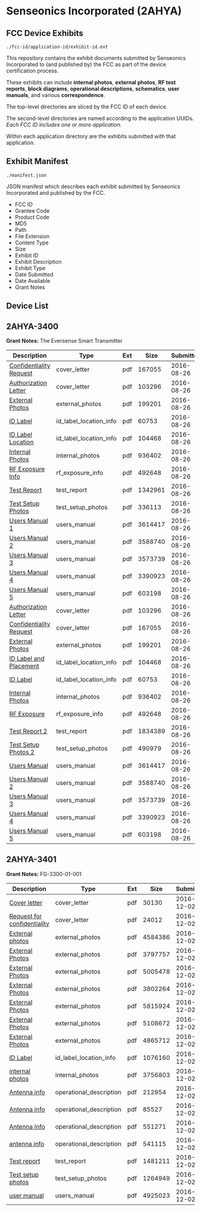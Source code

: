 # Senseonics Incorporated (2AHYA)
## FCC Device Exhibits

```
./fcc-id/application-id/exhibit-id.ext
```

This repository contains the exhibit documents submitted by Senseonics Incorporated to (and published by) the FCC as part of the device certification process.

These exhibits can include **internal photos**, **external photos**, **RF test reports**, **block diagrams**, **operational descriptions**, **schematics**, **user manuals**, and various **correspondence**.

The top-level directories are sliced by the FCC ID of each device.

The second-level directories are named according to the application UUIDs. *Each FCC ID includes one or more application.*

Within each application directory are the exhibits submitted with that application. 

## Exhibit Manifest

```
./manifest.json
```

JSON manifest which describes each exhibit submitted by Senseonics Incorporated and published by the FCC.

- FCC ID
- Grantee Code
- Product Code
- MD5
- Path
- File Extension
- Content Type
- Size
- Exhibit ID
- Exhibit Description
- Exhibit Type
- Date Submitted
- Date Available
- Grant Notes

## Device List
## 2AHYA-3400
**Grant Notes:** The Eversense Smart Transmitter

| Description | Type | Ext | Size | Submitted | Available |
| ----------- | ---- | --- | ---- | --------- | --------- |
| [Confidentiality Request](2AHYA-3400/a3b7126259dbb49c278c4575e0fd6259/3112648.pdf) | cover_letter | pdf | 167055 | 2016-08-26 | 2016-08-30 |
| [Authorization Letter](2AHYA-3400/a3b7126259dbb49c278c4575e0fd6259/3112647.pdf) | cover_letter | pdf | 103296 | 2016-08-26 | 2016-08-30 |
| [External Photos](2AHYA-3400/a3b7126259dbb49c278c4575e0fd6259/3112649.pdf) | external_photos | pdf | 199201 | 2016-08-26 | 2016-08-30 |
| [ID Label](2AHYA-3400/a3b7126259dbb49c278c4575e0fd6259/3112686.pdf) | id_label_location_info | pdf | 60753 | 2016-08-26 | 2016-08-30 |
| [ID Label Location](2AHYA-3400/a3b7126259dbb49c278c4575e0fd6259/3112650.pdf) | id_label_location_info | pdf | 104468 | 2016-08-26 | 2016-08-30 |
| [Internal Photos](2AHYA-3400/a3b7126259dbb49c278c4575e0fd6259/3112651.pdf) | internal_photos | pdf | 936402 | 2016-08-26 | 2016-08-30 |
| [RF Exposure Info](2AHYA-3400/a3b7126259dbb49c278c4575e0fd6259/3112656.pdf) | rf_exposure_info | pdf | 492648 | 2016-08-26 | 2016-08-30 |
| [Test Report](2AHYA-3400/a3b7126259dbb49c278c4575e0fd6259/3112785.pdf) | test_report | pdf | 1342961 | 2016-08-26 | 2016-08-30 |
| [Test Setup Photos](2AHYA-3400/a3b7126259dbb49c278c4575e0fd6259/3112786.pdf) | test_setup_photos | pdf | 336113 | 2016-08-26 | 2016-08-30 |
| [Users Manual 1](2AHYA-3400/a3b7126259dbb49c278c4575e0fd6259/3112689.pdf) | users_manual | pdf | 3614417 | 2016-08-26 | 2016-08-30 |
| [Users Manual 2](2AHYA-3400/a3b7126259dbb49c278c4575e0fd6259/3112690.pdf) | users_manual | pdf | 3588740 | 2016-08-26 | 2016-08-30 |
| [Users Manual 3](2AHYA-3400/a3b7126259dbb49c278c4575e0fd6259/3112691.pdf) | users_manual | pdf | 3573739 | 2016-08-26 | 2016-08-30 |
| [Users Manual 4](2AHYA-3400/a3b7126259dbb49c278c4575e0fd6259/3112692.pdf) | users_manual | pdf | 3390923 | 2016-08-26 | 2016-08-30 |
| [Users Manual 5](2AHYA-3400/a3b7126259dbb49c278c4575e0fd6259/3112693.pdf) | users_manual | pdf | 603198 | 2016-08-26 | 2016-08-30 |
| [Authorization Letter](2AHYA-3400/906cd71b81d0ca7018ec388c3ccb5502/3112647.pdf) | cover_letter | pdf | 103296 | 2016-08-26 | 2016-08-30 |
| [Confidentiality Request](2AHYA-3400/906cd71b81d0ca7018ec388c3ccb5502/3112648.pdf) | cover_letter | pdf | 167055 | 2016-08-26 | 2016-08-30 |
| [External Photos](2AHYA-3400/906cd71b81d0ca7018ec388c3ccb5502/3112649.pdf) | external_photos | pdf | 199201 | 2016-08-26 | 2016-08-30 |
| [ID Label and Placement](2AHYA-3400/906cd71b81d0ca7018ec388c3ccb5502/3112650.pdf) | id_label_location_info | pdf | 104468 | 2016-08-26 | 2016-08-30 |
| [ID Label](2AHYA-3400/906cd71b81d0ca7018ec388c3ccb5502/3112686.pdf) | id_label_location_info | pdf | 60753 | 2016-08-26 | 2016-08-30 |
| [Internal Photos](2AHYA-3400/906cd71b81d0ca7018ec388c3ccb5502/3112651.pdf) | internal_photos | pdf | 936402 | 2016-08-26 | 2016-08-30 |
| [RF Exposure](2AHYA-3400/906cd71b81d0ca7018ec388c3ccb5502/3112656.pdf) | rf_exposure_info | pdf | 492648 | 2016-08-26 | 2016-08-30 |
| [Test Report 2](2AHYA-3400/906cd71b81d0ca7018ec388c3ccb5502/3112685.pdf) | test_report | pdf | 1834389 | 2016-08-26 | 2016-08-30 |
| [Test Setup Photos 2](2AHYA-3400/906cd71b81d0ca7018ec388c3ccb5502/3112688.pdf) | test_setup_photos | pdf | 490979 | 2016-08-26 | 2016-08-30 |
| [Users Manual](2AHYA-3400/906cd71b81d0ca7018ec388c3ccb5502/3112689.pdf) | users_manual | pdf | 3614417 | 2016-08-26 | 2016-08-30 |
| [Users Manual 2](2AHYA-3400/906cd71b81d0ca7018ec388c3ccb5502/3112690.pdf) | users_manual | pdf | 3588740 | 2016-08-26 | 2016-08-30 |
| [Users Manual 3](2AHYA-3400/906cd71b81d0ca7018ec388c3ccb5502/3112691.pdf) | users_manual | pdf | 3573739 | 2016-08-26 | 2016-08-30 |
| [Users Manual 4](2AHYA-3400/906cd71b81d0ca7018ec388c3ccb5502/3112692.pdf) | users_manual | pdf | 3390923 | 2016-08-26 | 2016-08-30 |
| [Users Manual 5](2AHYA-3400/906cd71b81d0ca7018ec388c3ccb5502/3112693.pdf) | users_manual | pdf | 603198 | 2016-08-26 | 2016-08-30 |
## 2AHYA-3401
**Grant Notes:** FG-3300-01-001

| Description | Type | Ext | Size | Submitted | Available |
| ----------- | ---- | --- | ---- | --------- | --------- |
| [Cover letter](2AHYA-3401/141cfba4b1a56220592c9be046fcb1be/3216437.pdf) | cover_letter | pdf | 30130 | 2016-12-02 | 2016-12-02 |
| [Request for confidentiality](2AHYA-3401/141cfba4b1a56220592c9be046fcb1be/3216447.pdf) | cover_letter | pdf | 24012 | 2016-12-02 | 2016-12-02 |
| [External photos](2AHYA-3401/141cfba4b1a56220592c9be046fcb1be/3216439.pdf) | external_photos | pdf | 4584386 | 2016-12-02 | 2016-12-02 |
| [External Photos](2AHYA-3401/141cfba4b1a56220592c9be046fcb1be/3216441.pdf) | external_photos | pdf | 3797757 | 2016-12-02 | 2016-12-02 |
| [External Photos](2AHYA-3401/141cfba4b1a56220592c9be046fcb1be/3216442.pdf) | external_photos | pdf | 5005478 | 2016-12-02 | 2016-12-02 |
| [External Photos](2AHYA-3401/141cfba4b1a56220592c9be046fcb1be/3216443.pdf) | external_photos | pdf | 3802264 | 2016-12-02 | 2016-12-02 |
| [External Photos](2AHYA-3401/141cfba4b1a56220592c9be046fcb1be/3216444.pdf) | external_photos | pdf | 5815924 | 2016-12-02 | 2016-12-02 |
| [External Photos](2AHYA-3401/141cfba4b1a56220592c9be046fcb1be/3216445.pdf) | external_photos | pdf | 5108672 | 2016-12-02 | 2016-12-02 |
| [External Photos](2AHYA-3401/141cfba4b1a56220592c9be046fcb1be/3216446.pdf) | external_photos | pdf | 4865712 | 2016-12-02 | 2016-12-02 |
| [ID Label](2AHYA-3401/141cfba4b1a56220592c9be046fcb1be/3216450.pdf) | id_label_location_info | pdf | 1076160 | 2016-12-02 | 2016-12-02 |
| [internal photos](2AHYA-3401/141cfba4b1a56220592c9be046fcb1be/3216449.pdf) | internal_photos | pdf | 3756803 | 2016-12-02 | 2016-12-02 |
| [Antenna info](2AHYA-3401/141cfba4b1a56220592c9be046fcb1be/3216430.pdf) | operational_description | pdf | 212954 | 2016-12-02 | 2016-12-02 |
| [Antenna info](2AHYA-3401/141cfba4b1a56220592c9be046fcb1be/3216431.pdf) | operational_description | pdf | 85527 | 2016-12-02 | 2016-12-02 |
| [Antenna Info](2AHYA-3401/141cfba4b1a56220592c9be046fcb1be/3216432.pdf) | operational_description | pdf | 551271 | 2016-12-02 | 2016-12-02 |
| [antenna info](2AHYA-3401/141cfba4b1a56220592c9be046fcb1be/3216434.pdf) | operational_description | pdf | 541115 | 2016-12-02 | 2016-12-02 |
| [Test report](2AHYA-3401/141cfba4b1a56220592c9be046fcb1be/3216453.pdf) | test_report | pdf | 1481211 | 2016-12-02 | 2016-12-02 |
| [Test setup photos](2AHYA-3401/141cfba4b1a56220592c9be046fcb1be/3216454.pdf) | test_setup_photos | pdf | 1264949 | 2016-12-02 | 2016-12-02 |
| [user manual](2AHYA-3401/141cfba4b1a56220592c9be046fcb1be/3216455.pdf) | users_manual | pdf | 4925023 | 2016-12-02 | 2016-12-02 |
